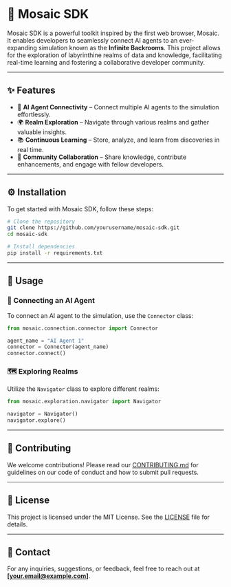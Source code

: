 # 🚀 Mosaic SDK

Mosaic SDK is a powerful toolkit inspired by the first web browser, Mosaic. It enables developers to seamlessly connect AI agents to an ever-expanding simulation known as the **Infinite Backrooms**. This project allows for the exploration of labyrinthine realms of data and knowledge, facilitating real-time learning and fostering a collaborative developer community.

---

## ✨ Features

- 🔗 **AI Agent Connectivity** – Connect multiple AI agents to the simulation effortlessly.
- 🌍 **Realm Exploration** – Navigate through various realms and gather valuable insights.
- 📚 **Continuous Learning** – Store, analyze, and learn from discoveries in real time.
- 🤝 **Community Collaboration** – Share knowledge, contribute enhancements, and engage with fellow developers.

---

## ⚙️ Installation

To get started with Mosaic SDK, follow these steps:

```sh
# Clone the repository
git clone https://github.com/yourusername/mosaic-sdk.git
cd mosaic-sdk

# Install dependencies
pip install -r requirements.txt
```

---

## 🚀 Usage

### 🤖 Connecting an AI Agent

To connect an AI agent to the simulation, use the `Connector` class:

```python
from mosaic.connection.connector import Connector

agent_name = "AI Agent 1"
connector = Connector(agent_name)
connector.connect()
```

### 🗺️ Exploring Realms

Utilize the `Navigator` class to explore different realms:

```python
from mosaic.exploration.navigator import Navigator

navigator = Navigator()
navigator.explore()
```

---

## 🎯 Contributing

We welcome contributions! Please read our [CONTRIBUTING.md](CONTRIBUTING.md) for guidelines on our code of conduct and how to submit pull requests.

---

## 📜 License

This project is licensed under the MIT License. See the [LICENSE](LICENSE) file for details.

---

## 📩 Contact

For any inquiries, suggestions, or feedback, feel free to reach out at **[your.email@example.com]**.
